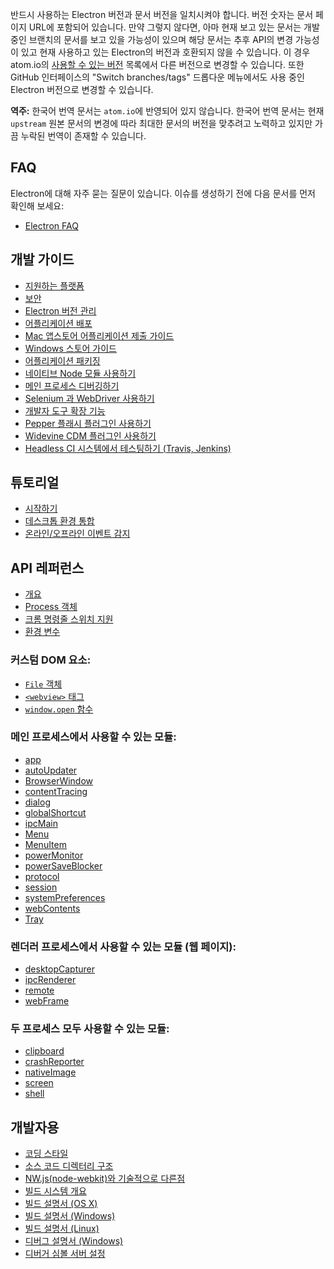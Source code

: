 ﻿반드시 사용하는 Electron 버전과 문서 버전을 일치시켜야 합니다. 버전 숫자는 문서 페이지
URL에 포함되어 있습니다. 만약 그렇지 않다면, 아마 현재 보고 있는 문서는 개발 중인
브랜치의 문서를 보고 있을 가능성이 있으며 해당 문서는 추후 API의 변경 가능성이 있고
현재 사용하고 있는 Electron의 버전과 호환되지 않을 수 있습니다. 이 경우 atom.io의
[사용할 수 있는 버전](http://electron.atom.io/docs/) 목록에서 다른 버전으로 변경할
수 있습니다. 또한 GitHub 인터페이스의 "Switch branches/tags" 드롭다운 메뉴에서도
사용 중인 Electron 버전으로 변경할 수 있습니다.

**역주:** 한국어 번역 문서는 `atom.io`에 반영되어 있지 않습니다. 한국어 번역 문서는
현재 `upstream` 원본 문서의 변경에 따라 최대한 문서의 버전을 맞추려고 노력하고 있지만
가끔 누락된 번역이 존재할 수 있습니다.

## FAQ

Electron에 대해 자주 묻는 질문이 있습니다. 이슈를 생성하기 전에 다음 문서를 먼저
확인해 보세요:

* [Electron FAQ](faq/electron-faq.md)

## 개발 가이드

* [지원하는 플랫폼](tutorial/supported-platforms.md)
* [보안](tutorial/security.md)
* [Electron 버전 관리](tutorial/electron-versioning.md)
* [어플리케이션 배포](tutorial/application-distribution.md)
* [Mac 앱스토어 어플리케이션 제출 가이드](tutorial/mac-app-store-submission-guide.md)
* [Windows 스토어 가이드](tutorial/windows-store-guide.md)
* [어플리케이션 패키징](tutorial/application-packaging.md)
* [네이티브 Node 모듈 사용하기](tutorial/using-native-node-modules.md)
* [메인 프로세스 디버깅하기](tutorial/debugging-main-process.md)
* [Selenium 과 WebDriver 사용하기](tutorial/using-selenium-and-webdriver.md)
* [개발자 도구 확장 기능](tutorial/devtools-extension.md)
* [Pepper 플래시 플러그인 사용하기](tutorial/using-pepper-flash-plugin.md)
* [Widevine CDM 플러그인 사용하기](tutorial/using-widevine-cdm-plugin.md)
* [Headless CI 시스템에서 테스팅하기 (Travis, Jenkins)](tutorial/testing-on-headless-ci.md)

## 튜토리얼

* [시작하기](tutorial/quick-start.md)
* [데스크톱 환경 통합](tutorial/desktop-environment-integration.md)
* [온라인/오프라인 이벤트 감지](tutorial/online-offline-events.md)

## API 레퍼런스

* [개요](api/synopsis.md)
* [Process 객체](api/process.md)
* [크롬 명령줄 스위치 지원](api/chrome-command-line-switches.md)
* [환경 변수](api/environment-variables.md)

### 커스텀 DOM 요소:

* [`File` 객체](api/file-object.md)
* [`<webview>` 태그](api/web-view-tag.md)
* [`window.open` 함수](api/window-open.md)

### 메인 프로세스에서 사용할 수 있는 모듈:

* [app](api/app.md)
* [autoUpdater](api/auto-updater.md)
* [BrowserWindow](api/browser-window.md)
* [contentTracing](api/content-tracing.md)
* [dialog](api/dialog.md)
* [globalShortcut](api/global-shortcut.md)
* [ipcMain](api/ipc-main.md)
* [Menu](api/menu.md)
* [MenuItem](api/menu-item.md)
* [powerMonitor](api/power-monitor.md)
* [powerSaveBlocker](api/power-save-blocker.md)
* [protocol](api/protocol.md)
* [session](api/session.md)
* [systemPreferences](api/system-preferences.md)
* [webContents](api/web-contents.md)
* [Tray](api/tray.md)

### 렌더러 프로세스에서 사용할 수 있는 모듈 (웹 페이지):

* [desktopCapturer](api/desktop-capturer.md)
* [ipcRenderer](api/ipc-renderer.md)
* [remote](api/remote.md)
* [webFrame](api/web-frame.md)

### 두 프로세스 모두 사용할 수 있는 모듈:

* [clipboard](api/clipboard.md)
* [crashReporter](api/crash-reporter.md)
* [nativeImage](api/native-image.md)
* [screen](api/screen.md)
* [shell](api/shell.md)

## 개발자용

* [코딩 스타일](development/coding-style.md)
* [소스 코드 디렉터리 구조](development/source-code-directory-structure.md)
* [NW.js(node-webkit)와 기술적으로 다른점](development/atom-shell-vs-node-webkit.md)
* [빌드 시스템 개요](development/build-system-overview.md)
* [빌드 설명서 (OS X)](development/build-instructions-osx.md)
* [빌드 설명서 (Windows)](development/build-instructions-windows.md)
* [빌드 설명서 (Linux)](development/build-instructions-linux.md)
* [디버그 설명서 (Windows)](development/debug-instructions-windows.md)
* [디버거 심볼 서버 설정](development/setting-up-symbol-server.md)
